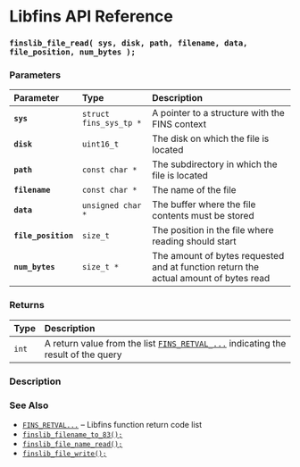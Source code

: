 # Libfins API Reference

### `finslib_file_read( sys, disk, path, filename, data, file_position, num_bytes );`

### Parameters

| Parameter | Type | Description |
| :--- | :--- | :--- |
|**`sys`**|`struct fins_sys_tp *`|A pointer to a structure with the FINS context|
|**`disk`**|`uint16_t`|The disk on which the file is located|
|**`path`**|`const char *`|The subdirectory in which the file is located|
|**`filename`**|`const char *`|The name of the file|
|**`data`**|`unsigned char *`|The buffer where the file contents must be stored|
|**`file_position`**|`size_t`|The position in the file where reading should start|
|**`num_bytes`**|`size_t *`|The amount of bytes requested and at function return the actual amount of bytes read|

### Returns

| Type | Description |
| :--- | :--- |
|`int`|A return value from the list [`FINS_RETVAL_...`](FINS_RETVAL.md) indicating the result of the query|

### Description

### See Also

* [`FINS_RETVAL...`](FINS_RETVAL.md) &ndash; Libfins function return code list
* [`finslib_filename_to_83();`](finslib_filename_to_83.md)
* [`finslib_file_name_read();`](finslib_file_name_read.md)
* [`finslib_file_write();`](finslib_file_write.md)
